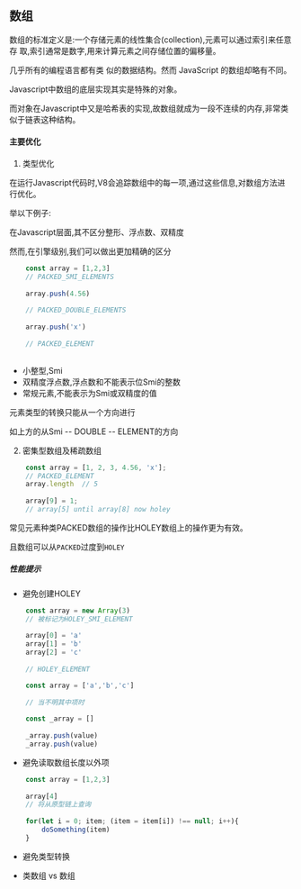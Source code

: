 ## 数组

数组的标准定义是:一个存储元素的线性集合(collection),元素可以通过索引来任意存 取,索引通常是数字,用来计算元素之间存储位置的偏移量。

几乎所有的编程语言都有类 似的数据结构。然而 JavaScript 的数组却略有不同。

Javascript中数组的底层实现其实是特殊的对象。

而对象在Javascript中又是哈希表的实现,故数组就成为一段不连续的内存,非常类似于链表这种结构。




#### 主要优化

1. 类型优化

在运行Javascript代码时,V8会追踪数组中的每一项,通过这些信息,对数组方法进行优化。

举以下例子:

在Javascript层面,其不区分整形、浮点数、双精度

然而,在引擎级别,我们可以做出更加精确的区分

```javascript
    const array = [1,2,3]
    // PACKED_SMI_ELEMENTS
    
    array.push(4.56)
    
    // PACKED_DOUBLE_ELEMENTS
    
    array.push('x')
    
    // PACKED_ELEMENT
    
```

* 小整型,Smi
* 双精度浮点数,浮点数和不能表示位Smi的整数
* 常规元素,不能表示为Smi或双精度的值

元素类型的转换只能从一个方向进行

如上方的从Smi -- DOUBLE -- ELEMENT的方向

2. 密集型数组及稀疏数组

```javascript
    const array = [1, 2, 3, 4.56, 'x'];
    // PACKED_ELEMENT
    array.length  // 5
    
    array[9] = 1;
    // array[5] until array[8] now holey    

```

常见元素种类PACKED数组的操作比HOLEY数组上的操作更为有效。

且数组可以从`PACKED`过度到`HOLEY`

##### 性能提示

* 避免创建HOLEY

```javascript
    const array = new Array(3)
    // 被标记为HOLEY_SMI_ELEMENT
    
    array[0] = 'a'
    array[1] = 'b'
    array[2] = 'c'
    
    // HOLEY_ELEMENT
```

```javascript
    const array = ['a','b','c']
    
    // 当不明其中项时
    
    const _array = []
    
    _array.push(value)
    _array.push(value)
```

* 避免读取数组长度以外项

```javascript
    const array = [1,2,3]
    
    array[4] 
    // 将从原型链上查询
    
    for(let i = 0; item; (item = item[i]) !== null; i++){
        doSomething(item)
    }
```

* 避免类型转换

* 类数组 vs 数组

